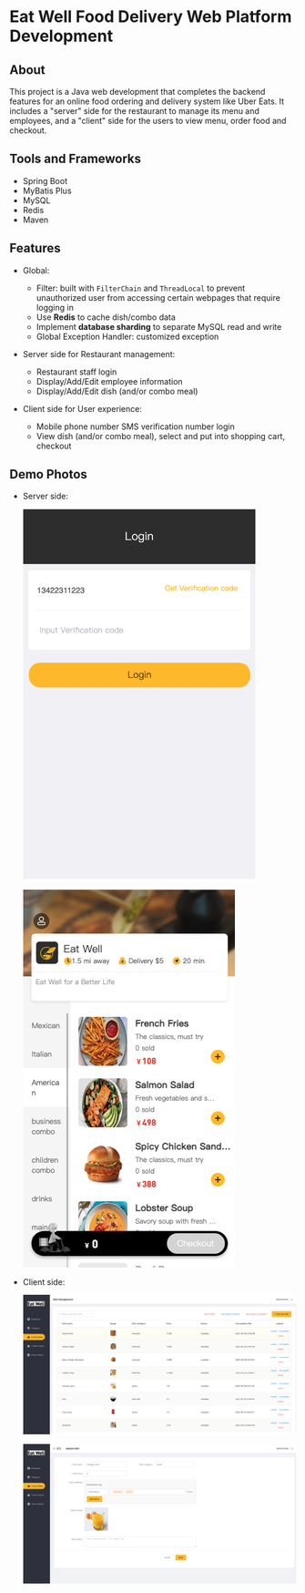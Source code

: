 # Eat Well Food Delivery Web Platform Development

## About

This project is a Java web development that completes the backend features for an online food ordering and delivery system like Uber Eats. It includes a "server" side for the restaurant to manage its menu and employees, and a "client" side for the users to view menu, order food and checkout.

## Tools and Frameworks

- Spring Boot
- MyBatis Plus
- MySQL
- Redis
- Maven

## Features

- Global:
  - Filter: built with `FilterChain` and `ThreadLocal` to prevent unauthorized user from accessing certain webpages that require logging in
  - Use **Redis** to cache dish/combo data
  - Implement **database sharding** to separate MySQL read and write
  - Global Exception Handler: customized exception

- Server side for Restaurant management:
  - Restaurant staff login
  - Display/Add/Edit employee information
  - Display/Add/Edit dish (and/or combo meal)

- Client side for User experience:
  - Mobile phone number SMS verification number login
  - View dish (and/or combo meal), select and put into shopping cart, checkout

## Demo Photos

- Server side:

    ![mobile_login](/demo/mobile_login.png)

    ![mobile_interface](/demo/mobile_interface.png)

- Client side:

    ![web_interface](/demo/web_interface.png)

    ![web_adddish](/demo/web_adddish.png)
